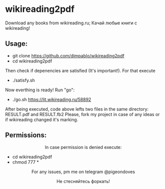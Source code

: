 # wikireading2pdf
Download any books from wikireading.ru; Качай любые книги с wikireading!

  ## Usage:

* git clone https://github.com/dimpablo/wikireading2pdf
* cd wikireading2pdf

Then check if depenencies are satisfied (It's important!). For that execute
* ./satisfy.sh

Now everthing is ready! Run "go":
 
* ./go.sh https://lit.wikireading.ru/58892

  
After being executed, code above lefts two files in the same directory: RESULT.pdf and RESULT.fb2
Please, fork my project in case of any ideas or if wikireading changed it's marking.

  ## Permissions:

<p align="center">In case permission is denied execute:</p>

* cd wikireading2pdf
* chmod 777 *


<p align="center">For any issues, pm me on telegram @pigeondoves</p>
<p align="center">Не стесняйтесь форкать!</p>

  
